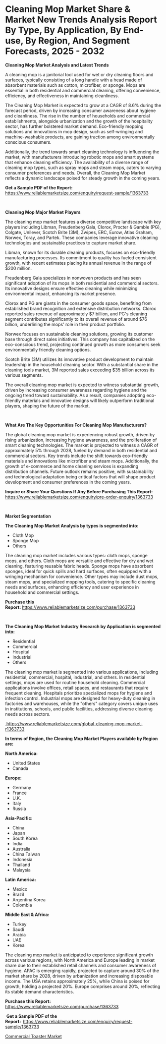 <p><h1>Cleaning Mop Market Share & Market New Trends Analysis Report By Type, By Application, By End-use, By Region, And Segment Forecasts, 2025 - 2032</h1></p><p><strong>Cleaning Mop Market Analysis and Latest Trends</strong></p>
<p><p>A cleaning mop is a janitorial tool used for wet or dry cleaning floors and surfaces, typically consisting of a long handle with a head made of absorbent materials such as cotton, microfiber, or sponge. Mops are essential in both residential and commercial cleaning, offering convenience, efficiency, and effectiveness in maintaining cleanliness.</p><p>The Cleaning Mop Market is expected to grow at a CAGR of 8.6% during the forecast period, driven by increasing consumer awareness about hygiene and cleanliness. The rise in the number of households and commercial establishments, alongside urbanization and the growth of the hospitality sector, has further bolstered market demand. Eco-friendly mopping solutions and innovations in mop design, such as self-wringing and machine-washable products, are gaining traction among environmentally conscious consumers.</p><p>Additionally, the trend towards smart cleaning technology is influencing the market, with manufacturers introducing robotic mops and smart systems that enhance cleaning efficiency. The availability of a diverse range of cleaning mop types, such as spray mops and steam mops, caters to varying consumer preferences and needs. Overall, the Cleaning Mop Market reflects a dynamic landscape poised for steady growth in the coming years.</p></p>
<p><strong>Get a Sample PDF of the Report:&nbsp;</strong> <a href="https://www.reliablemarketsize.com/enquiry/request-sample/1363733?utm_campaign=3104&utm_medium=2&utm_source=Github&utm_content=ia&utm_term=04042025&utm_id=cleaning-mop">https://www.reliablemarketsize.com/enquiry/request-sample/1363733</a></p>
<p>&nbsp;</p>
<p><strong>Cleaning Mop Major Market Players</strong></p>
<p><p>The cleaning mop market features a diverse competitive landscape with key players including Libman, Freudenberg Gala, Clorox, Procter & Gamble (PG), Colgate, Unilever, Scotch Brite (3M), Zwipes, ERC, Eurow, Atlas Graham, Norwex, Toray, and Partek. These companies leverage innovative cleaning technologies and sustainable practices to capture market share.</p><p>Libman, known for its durable cleaning products, focuses on eco-friendly manufacturing processes. Its commitment to quality has fueled consistent growth, with recent estimates placing its annual revenue in the range of $200 million.</p><p>Freudenberg Gala specializes in nonwoven products and has seen significant adoption of its mops in both residential and commercial sectors. Its innovative designs ensure effective cleaning while minimizing environmental impact, enhancing its market presence.</p><p>Clorox and PG are giants in the consumer goods space, benefiting from established brand recognition and extensive distribution networks. Clorox reported sales revenue of approximately $7 billion, and PG's cleaning segment contributes significantly to its overall revenue of around $76 billion, underlining the mops' role in their product portfolio.</p><p>Norwex focuses on sustainable cleaning solutions, growing its customer base through direct sales initiatives. This company has capitalized on the eco-conscious trend, projecting continued growth as more consumers seek environmentally friendly cleaning options.</p><p>Scotch Brite (3M) utilizes its innovative product development to maintain leadership in the household cleaning sector. With a substantial share in the cleaning tools market, 3M reported sales exceeding $35 billion across its various segments.</p><p>The overall cleaning mop market is expected to witness substantial growth, driven by increasing consumer awareness regarding hygiene and the ongoing trend toward sustainability. As a result, companies adopting eco-friendly materials and innovative designs will likely outperform traditional players, shaping the future of the market.</p></p>
<p>&nbsp;</p>
<p><strong>What Are The Key Opportunities For Cleaning Mop Manufacturers?</strong></p>
<p><p>The global cleaning mop market is experiencing robust growth, driven by rising urbanization, increasing hygiene awareness, and the proliferation of smart cleaning technologies. The market is projected to witness a CAGR of approximately 5% through 2028, fueled by demand in both residential and commercial sectors. Key trends include the shift towards eco-friendly materials and innovations like microfiber and steam mops. Additionally, the growth of e-commerce and home cleaning services is expanding distribution channels. Future outlook remains positive, with sustainability and technological adaptation being critical factors that will shape product development and consumer preferences in the coming years.</p></p>
<p><strong>Inquire or Share Your Questions If Any Before Purchasing This Report:</strong> <a href="https://www.reliablemarketsize.com/enquiry/pre-order-enquiry/1363733?utm_campaign=3104&utm_medium=2&utm_source=Github&utm_content=ia&utm_term=04042025&utm_id=cleaning-mop">https://www.reliablemarketsize.com/enquiry/pre-order-enquiry/1363733</a></p>
<p>&nbsp;</p>
<p><strong>Market Segmentation</strong></p>
<p><strong>The Cleaning Mop Market Analysis by types is segmented into:</strong></p>
<p><ul><li>Cloth Mop</li><li>Sponge Mop</li><li>Others</li></ul></p>
<p><p>The cleaning mop market includes various types: cloth mops, sponge mops, and others. Cloth mops are versatile and effective for dry and wet cleaning, featuring reusable fabric heads. Sponge mops have absorbent sponges, ideal for quick spills and hard surfaces, often equipped with a wringing mechanism for convenience. Other types may include dust mops, steam mops, and specialized mopping tools, catering to specific cleaning needs and surfaces, enhancing efficiency and user experience in household and commercial settings.</p></p>
<p><strong>Purchase this Report:&nbsp;</strong><a href="https://www.reliablemarketsize.com/purchase/1363733?utm_campaign=3104&utm_medium=2&utm_source=Github&utm_content=ia&utm_term=04042025&utm_id=cleaning-mop">https://www.reliablemarketsize.com/purchase/1363733</a></p>
<p>&nbsp;</p>
<p><strong>The Cleaning Mop Market Industry Research by Application is segmented into:</strong></p>
<p><ul><li>Residential</li><li>Commercial</li><li>Hospital</li><li>Industrial</li><li>Others</li></ul></p>
<p><p>The cleaning mop market is segmented into various applications, including residential, commercial, hospital, industrial, and others. In residential settings, mops are used for routine household cleaning. Commercial applications involve offices, retail spaces, and restaurants that require frequent cleaning. Hospitals prioritize specialized mops for hygiene and infection control. Industrial mops are designed for heavy-duty cleaning in factories and warehouses, while the "others" category covers unique uses in institutions, schools, and public facilities, addressing diverse cleaning needs across sectors.</p></p>
<p><a href="https://www.reliablemarketsize.com/global-cleaning-mop-market-r1363733?utm_campaign=3104&utm_medium=2&utm_source=Github&utm_content=ia&utm_term=04042025&utm_id=cleaning-mop">&nbsp;https://www.reliablemarketsize.com/global-cleaning-mop-market-r1363733</a></p>
<p><strong>In terms of Region, the Cleaning Mop Market Players available by Region are:</strong></p>
<p>
    <p> <strong> North America: </strong>
        <ul>
            <li>United States</li>
            <li>Canada</li>
        </ul>
        </p> 
    <p> <strong> Europe: </strong>
        <ul>
            <li>Germany</li>
            <li>France</li>
            <li>U.K.</li>
            <li>Italy</li>
            <li>Russia</li>
        </ul>
        </p> 
    <p> <strong> Asia-Pacific: </strong>
        <ul>
            <li>China</li>
            <li>Japan</li>
            <li>South Korea</li>
            <li>India</li>
            <li>Australia</li>
            <li>China Taiwan</li>
            <li>Indonesia</li>
            <li>Thailand</li>
            <li>Malaysia</li>
        </ul>
        </p> 
    <p> <strong> Latin America: </strong>
        <ul>
            <li>Mexico</li>
            <li>Brazil</li>
            <li>Argentina Korea</li>
            <li>Colombia</li>
        </ul>
        </p> 
    <p> <strong> Middle East & Africa: </strong>
        <ul>
            <li>Turkey</li>
            <li>Saudi</li>
            <li>Arabia</li>
            <li>UAE</li>
            <li>Korea</li>
        </ul>
    </p>
    </p>
<p><p>The cleaning mop market is anticipated to experience significant growth across various regions, with North America and Europe leading in market share due to their established retail channels and consumer awareness of hygiene. APAC is emerging rapidly, projected to capture around 30% of the market share by 2028, driven by urbanization and increasing disposable income. The USA retains approximately 25%, while China is poised for growth, holding a projected 20%. Europe comprises around 20%, reflecting its stable demand characteristics.</p></p>
<p><strong>Purchase this Report: </strong><a href="https://www.reliablemarketsize.com/purchase/1363733?utm_campaign=3104&utm_medium=2&utm_source=Github&utm_content=ia&utm_term=04042025&utm_id=cleaning-mop">https://www.reliablemarketsize.com/purchase/1363733</a></p>
<p>&nbsp;<strong>Get a Sample PDF of the Report:&nbsp;&nbsp;</strong><a href="https://www.reliablemarketsize.com/enquiry/request-sample/1363733?utm_campaign=3104&utm_medium=2&utm_source=Github&utm_content=ia&utm_term=04042025&utm_id=cleaning-mop">https://www.reliablemarketsize.com/enquiry/request-sample/1363733</a></p>
<p><strong></strong></p>
<p><p><a href="https://github.com/saklpelzami95/Market-Research-Report-List-1/blob/main/commercial-toaster-market.md?utm_campaign=3104&utm_medium=2&utm_source=Github&utm_content=ia&utm_term=04042025&utm_id=cleaning-mop">Commercial Toaster Market</a></p></p>